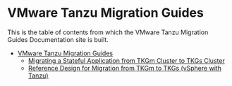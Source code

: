 # VMware Tanzu Migration Guides

This is the table of contents from which the VMware Tanzu Migration Guides Documentation site is built.

- [VMware Tanzu Migration Guides](./reference-designs/index-migration.md)
    - [Migrating a Stateful Application from TKGm Cluster to TKGs Cluster](./solution-workbooks/tkgm-to-tkgs-stateful-app-migration.md)
    - [Reference Design for Migration from TKGm to TKGs (vSphere with Tanzu)](./solution-workbooks/tkgm-to-tkgs-migration-reference-design.md)